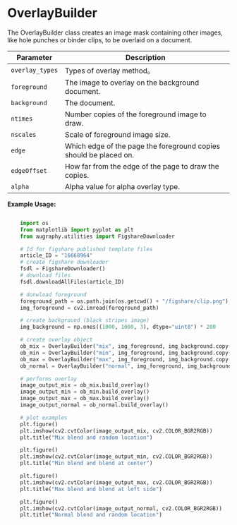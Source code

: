 # OverlayBuilder

The OverlayBuilder class creates an image mask containing other images, like hole punches or binder clips, to be overlaid on a document.

| Parameter       | Description                                                      |
|-----------------|------------------------------------------------------------------|
| `overlay_types` | Types of overlay method。                                         |
| `foreground`    | The image to overlay on the background document.                 |
| `background`    | The document.                                                    |
| `ntimes`        | Number copies of the foreground image to draw.                   |
| `nscales`       | Scale of foreground image size.                                  |
| `edge`          | Which edge of the page the foreground copies should be placed on.|
| `edgeOffset`    | How far from the edge of the page to draw the copies.            |
| `alpha`         | Alpha value for alpha overlay type.                              |

**Example Usage:**
```python

    import os
    from matplotlib import pyplot as plt
    from augraphy.utilities import FigshareDownloader

    # Id for figshare published template files
    article_ID = "16668964"
    # create figshare downloader
    fsdl = FigshareDownloader()
    # download files
    fsdl.downloadAllFiles(article_ID)

    # donwload foreground
    foreground_path = os.path.join(os.getcwd() + "/figshare/clip.png")
    img_foreground = cv2.imread(foreground_path)

    # create background (black stripes image)
    img_background = np.ones((1000, 1000, 3), dtype="uint8") * 200

    # create overlay object
    ob_mix = OverlayBuilder("mix", img_foreground, img_background.copy(), 40, (3, 5), "random", 10)
    ob_min = OverlayBuilder("min", img_foreground, img_background.copy(), 4, (3, 5), "center", 0)
    ob_max = OverlayBuilder("max", img_foreground, img_background.copy(), 4, (3, 5), "left", 10)
    ob_normal = OverlayBuilder("normal", img_foreground, img_background.copy(), 40, (3, 5), "random", 0)

    # performs overlay
    image_output_mix = ob_mix.build_overlay()
    image_output_min = ob_min.build_overlay()
    image_output_max = ob_max.build_overlay()
    image_output_normal = ob_normal.build_overlay()

    # plot examples
    plt.figure()
    plt.imshow(cv2.cvtColor(image_output_mix, cv2.COLOR_BGR2RGB))
    plt.title("Mix blend and random location")

    plt.figure()
    plt.imshow(cv2.cvtColor(image_output_min, cv2.COLOR_BGR2RGB))
    plt.title("Min blend and blend at center")

    plt.figure()
    plt.imshow(cv2.cvtColor(image_output_max, cv2.COLOR_BGR2RGB))
    plt.title("Max blend and blend at left side")

    plt.figure()
    plt.imshow(cv2.cvtColor(image_output_normal, cv2.COLOR_BGR2RGB))
    plt.title("Normal blend and random location")

```
